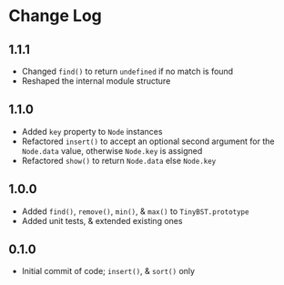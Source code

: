 # Change Log

## 1.1.1
- Changed `find()` to return `undefined` if no match is found
- Reshaped the internal module structure

## 1.1.0
- Added `key` property to `Node` instances
- Refactored `insert()` to accept an optional second argument for the `Node.data` value, otherwise `Node.key` is assigned
- Refactored `show()` to return `Node.data` else `Node.key`

## 1.0.0
- Added `find()`, `remove()`, `min()`, & `max()` to `TinyBST.prototype`
- Added unit tests, & extended existing ones

## 0.1.0
- Initial commit of code; `insert()`, & `sort()` only

